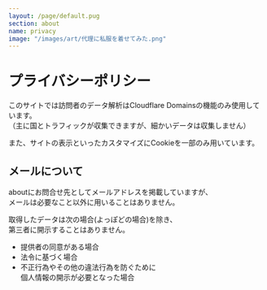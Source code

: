 ```yaml
---
layout: /page/default.pug
section: about
name: privacy
image: "/images/art/代理に私服を着せてみた.png"
---
```


# プライバシーポリシー

このサイトでは訪問者のデータ解析はCloudflare Domainsの機能のみ使用しています。\
（主に国とトラフィックが収集できますが、細かいデータは収集しません）

また、サイトの表示といったカスタマイズにCookieを一部のみ用いています。


## メールについて

aboutにお問合せ先としてメールアドレスを掲載していますが、\
メールは必要なこと以外に用いることはありません。

取得したデータは次の場合(よっぽどの場合)を除き、\
第三者に開示することはありません。

- 提供者の同意がある場合
- 法令に基づく場合
- 不正行為やその他の違法行為を防ぐために
  \
  個人情報の開示が必要となった場合
